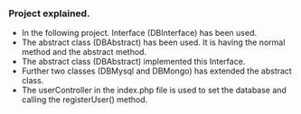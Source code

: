### Project explained.
* In the following project. Interface (DBInterface) has been used.
* The abstract class (DBAbstract) has been used. It is having the normal method and the abstract method.
* The abstract class (DBAbstract) implemented this Interface.
* Further two classes (DBMysql and DBMongo) has extended the abstract class.
* The userController in the index.php file is used to set the database and calling the registerUser() method.
